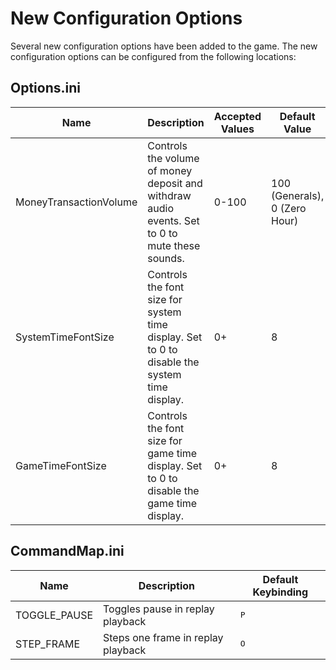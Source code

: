 <!-- markdownlint-disable MD033 -->
<!-- Needed to allow for <kbd> tags for keyboard key styling. -->
# New Configuration Options

Several new configuration options have been added to the game. The new configuration options can be
configured from the following locations:

## Options.ini

| Name            | Description                                                                                 | Accepted Values | Default Value |
|-----------------|---------------------------------------------------------------------------------------------|-----------------|----------------|
| MoneyTransactionVolume | Controls the volume of money deposit and withdraw audio events. Set to 0 to mute these sounds. | 0-100 | 100 (Generals), 0 (Zero Hour) |
| SystemTimeFontSize | Controls the font size for system time display. Set to 0 to disable the system time display. | 0+ | 8 |
| GameTimeFontSize | Controls the font size for game time display. Set to 0 to disable the game time display. | 0+ | 8 |

## CommandMap.ini

| Name         | Description                              | Default Keybinding |
|--------------|------------------------------------------|-------------------|
| TOGGLE_PAUSE | Toggles pause in replay playback         | <kbd>P</kbd>        |
| STEP_FRAME   | Steps one frame in replay playback       | <kbd>O</kbd>        |
